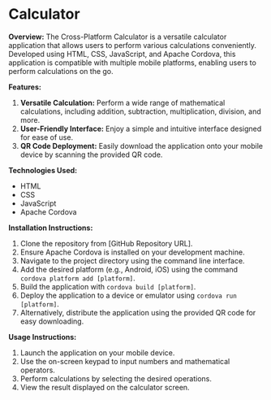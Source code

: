 # Calculator


**Overview:**
The Cross-Platform Calculator is a versatile calculator application that allows users to perform various calculations conveniently. Developed using HTML, CSS, JavaScript, and Apache Cordova, this application is compatible with multiple mobile platforms, enabling users to perform calculations on the go.

**Features:**
1. **Versatile Calculation:** Perform a wide range of mathematical calculations, including addition, subtraction, multiplication, division, and more.
2. **User-Friendly Interface:** Enjoy a simple and intuitive interface designed for ease of use.
3. **QR Code Deployment:** Easily download the application onto your mobile device by scanning the provided QR code.

**Technologies Used:**
- HTML
- CSS
- JavaScript
- Apache Cordova

**Installation Instructions:**
1. Clone the repository from [GitHub Repository URL].
2. Ensure Apache Cordova is installed on your development machine.
3. Navigate to the project directory using the command line interface.
4. Add the desired platform (e.g., Android, iOS) using the command `cordova platform add [platform]`.
5. Build the application with `cordova build [platform]`.
6. Deploy the application to a device or emulator using `cordova run [platform]`.
7. Alternatively, distribute the application using the provided QR code for easy downloading.

**Usage Instructions:**
1. Launch the application on your mobile device.
2. Use the on-screen keypad to input numbers and mathematical operators.
3. Perform calculations by selecting the desired operations.
4. View the result displayed on the calculator screen.

